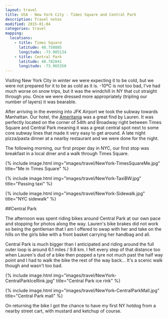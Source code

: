 ```yaml
---
layout: travel
title: USA - New York City - Times Square and Central Park
description: Travel notes
modified: 2015-01-04
categories: travel
mapping:
  locations:
    - title: Times Square
      latitude: 40.758885
      longitude: -73.985134
    - title: Central Park
      latitude: 40.782841
      longitude: -73.965350
---
```


Visiting New York City in winter we were expecting it to be cold, but we were not prepared for it to be as cold as it is. -10ºC is not too bad, I've had much worse on snow trips, but it was the windchill in NY that cut straight through you. Once we were dressed more appropriately (tripling our number of layers) it was bearable.

After arriving in the evening into JFK Airport we took the subway towards Manhattan. Our hotel, the [Ameritania](http://www.ameritanianyc.com) was a great find by Lauren. It was perfectly located on the corner of 54th and Broadway right between Times Square and Central Park meaning it was a great central spot next to some core subway lines that made it very easy to get around. A late night pizza/pasta dinner at a nearby restaurant and we were done for the night.

The following morning, our first proper day in NYC, our first stop was breakfast in a local diner and a walk through Times Square.

{% include image.html img="images/travel/NewYork-TimesSquareMe.jpg" title="Me in Times Square" %}

{% include image.html img="images/travel/NewYork-TaxiBW.jpg" title="Passing taxi" %}

{% include image.html img="images/travel/NewYork-Sidewalk.jpg" title="NYC sidewalk" %}

##Central Park

The afternoon was spent riding bikes around Central Park at our own pace and stopping for photos along the way. Lauren's bike brakes did not work so being the gentleman that I am I offered to swap with her and take on the hills on the girls bike with a front basket carrying her handbag and all. 

Central Park is much bigger than I anticipated and riding around the full outer loop is around 6.1 miles / 9.8 km. I felt every step of that distance too when Lauren's dud of a bike then popped a tyre not much past the half way point and I had to walk the bike the rest of the way back... It's a scenic walk though and wasn't too bad.

{% include image.html img="images/travel/NewYork-CentralParkIceRink.jpg" title="Central Park ice rink" %}

{% include image.html img="images/travel/NewYork-CentralParkMall.jpg" title="Central Park mall" %}

On returning the bike I got the chance to have my first NY hotdog from a nearby street cart, with mustard and ketchup of course.